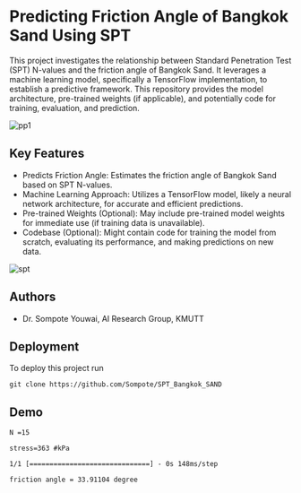 # Predicting Friction Angle of Bangkok Sand Using SPT

This project investigates the relationship between Standard Penetration Test (SPT) N-values and the friction angle of Bangkok Sand. It leverages a machine learning model, specifically a TensorFlow implementation, to establish a predictive framework. This repository provides the model architecture, pre-trained weights (if applicable), and potentially code for training, evaluation, and prediction.

![pp1](https://github.com/Sompote/SPT_Bangkok_SAND/assets/62241733/2e0d746c-8b94-49ac-a0fa-409b1e92a47f)

## Key Features

* Predicts Friction Angle: Estimates the friction angle of Bangkok Sand based on SPT N-values.
* Machine Learning Approach: Utilizes a TensorFlow model, likely a neural network architecture, for accurate and efficient predictions.
* Pre-trained Weights (Optional): May include pre-trained model weights for immediate use (if training data is unavailable).
* Codebase (Optional): Might contain code for training the model from scratch, evaluating its performance, and making predictions on new data.

![spt](https://github.com/Sompote/SPT_Bangkok_SAND/assets/62241733/705b7934-4ff0-4e98-9516-fbc173493407)



## Authors

- Dr. Sompote Youwai, AI Research Group, KMUTT


## Deployment

To deploy this project run
```
git clone https://github.com/Sompote/SPT_Bangkok_SAND
```



## Demo

```
N =15

stress=363 #kPa
```
```
1/1 [==============================] - 0s 148ms/step

friction angle = 33.91104 degree
```
